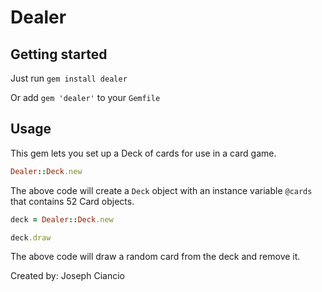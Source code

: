 # Dealer

## Getting started

Just run `gem install dealer`

Or add `gem 'dealer'` to your `Gemfile`

## Usage

This gem lets you set up a Deck of cards for use in a card game.

```ruby
Dealer::Deck.new
```

The above code will create a `Deck` object with an instance variable `@cards` that contains 52 Card objects.


```ruby
deck = Dealer::Deck.new

deck.draw
```

The above code will draw a random card from the deck and remove it.


Created by: Joseph Ciancio
